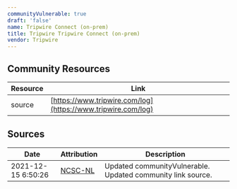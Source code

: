 ```yaml
---
communityVulnerable: true
draft: 'false'
name: Tripwire Connect (on-prem)
title: Tripwire Tripwire Connect (on-prem)
vendor: Tripwire
---
```



## Community Resources
| Resource | Link |
| --- | --- |
| source | [https://www.tripwire.com/log](https://www.tripwire.com/log) |


## Sources
| Date | Attribution | Description |
| --- | --- | --- |
| 2021-12-15 6:50:26 | [NCSC-NL](https://github.com/NCSC-NL/log4shell/blob/main/software/README.md) | Updated communityVulnerable. Updated community link source.  |
